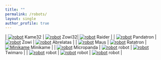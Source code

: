 ```yaml
---
title: ""
permalink: /robots/
layout: single
author_profile: true
---
```


<style>
td, th {
   border: none!important;
   vertical-align: top;
   text-align: center;
}
td img {
   width: 200px;
   height: 200px;
   object-fit: cover;
   display: block;
   margin: 0 auto;
}
</style>

| [![robot](/assets/images/empty.jpg 'robot')](/projects) Kame32 | [![robot](/assets/images/empty.jpg 'robot')](/projects) Zowi32| [![robot](/assets/images/raider-square.jpg 'Raider')](/projects) Raider |
| [![robot](/assets/images/pandatron-square.jpg 'Pandatron')](/robots/pandatron) Pandatron | [![robot](/assets/images/zowi-square.jpg 'robot')](/robots/zowi) Zowi | [![robot](/assets/images/abrelatas-square.jpg 'robot')](/robots/abrelatas) Abrelatas |
| [![robot](/assets/images/maus-square.jpg 'Maus')](/robots/maus) Maus | [![robot](/assets/images/ratatron-square.jpg 'robot')](/projects) Ratatron | [![Minikame](/assets/images/minikame-low.jpg 'Minikame')](/robots/minikame/) Minikame  |
| [![robot](/assets/images/micropanda-square.jpg 'robot')](/projects) Micropanda | [![robot](/assets/images/empty.jpg 'robot')](/projects) robot | [![robot](/assets/images/twimaro-square.jpg 'robot')](/robots/twimaro) Twimaro |
| [![robot](/assets/images/empty.jpg 'robot')](/projects) robot | [![robot](/assets/images/empty.jpg 'robot')](/projects) robot | [![robot](/assets/images/empty.jpg 'robot')](/projects) robot |

